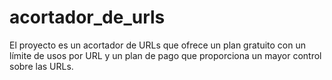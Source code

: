 # acortador_de_urls
El proyecto es un acortador de URLs que ofrece un plan gratuito con un límite de usos por URL y un plan de pago que proporciona un mayor control sobre las URLs.
